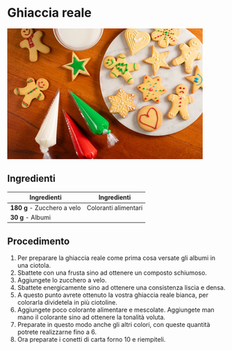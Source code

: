 # Ghiaccia reale

![](../../img/Ghiaccia-reale.webp)

## Ingredienti

| Ingredienti                  | Ingredienti             |
| ---------------------------- | ----------------------- |
| **180 g** - Zucchero a velo | Coloranti alimentari |
| **30 g** - Albumi | |

## Procedimento

1. Per preparare la ghiaccia reale come prima cosa versate gli albumi in una ciotola. 
2. Sbattete con una frusta sino ad ottenere un composto schiumoso. 
3. Aggiungete lo zucchero a velo.
4. Sbattete energicamente sino ad ottenere una consistenza liscia e densa. 
5. A questo punto avrete ottenuto la vostra ghiaccia reale bianca, per colorarla dividetela in più ciotoline.
6. Aggiungete poco colorante alimentare e mescolate. Aggiungete man mano il colorante sino ad ottenere la tonalità voluta. 
7. Preparate in questo modo anche gli altri colori, con queste quantità potrete realizzarne fino a 6.
8. Ora preparate i conetti di carta forno 10 e riempiteli.
